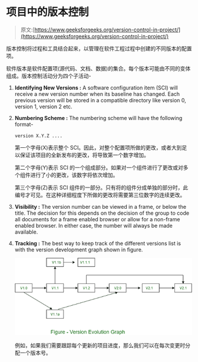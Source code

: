 # 项目中的版本控制

> 原文:[https://www.geeksforgeeks.org/version-control-in-project/](https://www.geeksforgeeks.org/version-control-in-project/)

版本控制将过程和工具结合起来，以管理在软件工程过程中创建的不同版本的配置项。

软件版本是软件配置项(源代码、文档、数据)的集合。每个版本可能由不同的变体组成。版本控制活动分为四个子活动-

1.  **Identifying New Versions :**
    A software configuration item (SCI) will receive a new version number when its baseline has changed. Each previous version will be stored in a compatible directory like version 0, version 1, version 2 etc.

2.  **Numbering Scheme :**
    The numbering scheme will have the following format-

    ```
    version X.Y.Z .... 
    ```

    第一个字母(X)表示整个 SCI。因此，对整个配置项所做的更改，或者大到足以保证该项目的全新发布的更改，将导致第一个数字增加。

    第二个字母(Y)表示 SCI 的一个组成部分。如果对一个组件进行了更改或对多个组件进行了小的更改，该数字将依次增加。

    第三个字母(Z)表示 SCI 组件的一部分。只有将的组件分成单独的部分时，此编号才可见。在这种详细程度下所做的更改将需要第三位数字的连续更改。

3.  **Visibility :**
    The version number can be viewed in a frame, or below the title. The decision for this depends on the decision of the group to code all documents for a frame enabled browser or allow for a non-frame enabled browser.
    In either case, the number will always be made available.
4.  **Tracking :**
    The best way to keep track of the different versions list is with the version development graph shown in figure.

    ![](img/7121e775becfed6829fbc818e98ddb3f.png)

    例如，如果我们需要跟踪每个更新的项目进度，那么我们可以在每次变更时分配一个版本号。